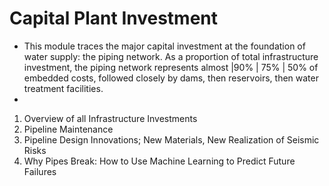 # Capital Plant Investment

 - This module traces the major capital investment at the foundation of water supply: the piping network. As a proportion of total infrastructure investment, the piping network represents almost |90% | 75% | 50% of embedded costs, followed closely by dams, then reservoirs, then water treatment facilities.
 - 
 1. Overview of all Infrastructure Investments
 2. Pipeline Maintenance
 3. Pipeline Design Innovations; New Materials, New Realization of Seismic Risks
 4. Why Pipes Break: How to Use Machine Learning to Predict Future Failures